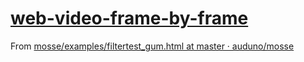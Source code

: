 [web-video-frame-by-frame](http://dirkarnez.github.io/web-video-frame-by-frame/index.html)
==========================================================================================
From [mosse/examples/filtertest_gum.html at master · auduno/mosse](https://github.com/auduno/mosse/blob/master/examples/filtertest_gum.html)
